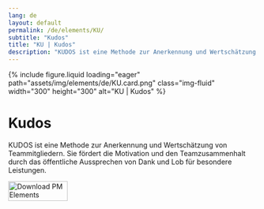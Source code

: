 ```yaml
---
lang: de
layout: default
permalink: /de/elements/KU/
subtitle: "Kudos"
title: "KU | Kudos"
description: "KUDOS ist eine Methode zur Anerkennung und Wertschätzung von Teammitgliedern. Sie fördert die Motivation und den Teamzusammenhalt durch das öffentliche Aussprechen von Dank und Lob für besondere Leistungen."
---
```


{% include figure.liquid loading="eager" path="assets/img/elements/de/KU.card.png" class="img-fluid" width="300" height="300" alt="KU | Kudos" %}

# Kudos

KUDOS ist eine Methode zur Anerkennung und Wertschätzung von Teammitgliedern. Sie fördert die Motivation und den Teamzusammenhalt durch das öffentliche Aussprechen von Dank und Lob für besondere Leistungen.

<a href="https://apps.apple.com/app/apple-store/id6738084498?pt=127441684&ct=website&mt=8">
  <img src="{{ "assets/img/en/appstore.png" | relative_url }}" width="120" height="40" alt="Download PM Elements">
</a>
